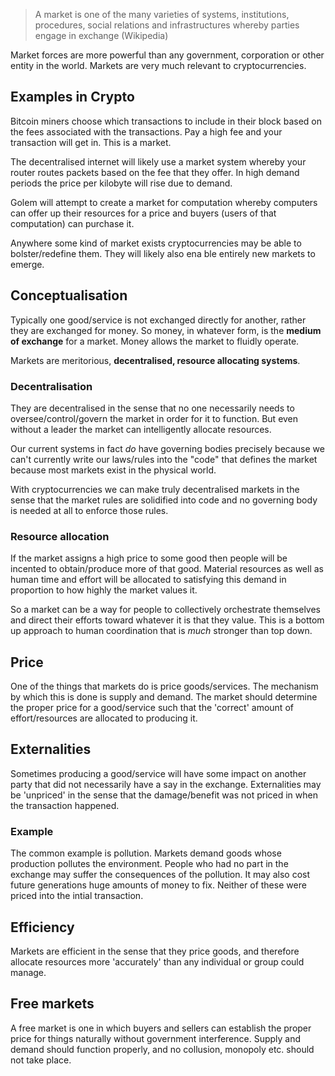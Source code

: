 > A market is one of the many varieties of systems, institutions, procedures, social relations and infrastructures whereby parties engage in exchange (Wikipedia)

Market forces are more powerful than any government, corporation or other entity in the world. Markets are very much relevant to cryptocurrencies.

## Examples in Crypto

Bitcoin miners choose which transactions to include in their block based on the fees associated with the transactions. Pay a high fee and your transaction will get in. This is a market.

The decentralised internet will likely use a market system whereby your router routes packets based on the fee that they offer. In high demand periods the price per kilobyte will rise due to demand.

Golem will attempt to create a market for computation whereby computers can offer up their resources for a price and buyers (users of that computation) can purchase it.

Anywhere some kind of market exists cryptocurrencies may be able to bolster/redefine them. They will likely also ena ble entirely new markets to emerge.

## Conceptualisation

Typically one good/service is not exchanged directly for another, rather they are exchanged for money. So money, in whatever form, is the **medium of exchange** for a market. Money allows the market to fluidly operate.

Markets are meritorious, **decentralised, resource allocating systems**.

### Decentralisation

They are decentralised in the sense that no one necessarily needs to oversee/control/govern the market in order for it to function. But even without a leader the market can intelligently allocate resources.

Our current systems in fact *do* have governing bodies precisely because we can't currently write our laws/rules into the "code" that defines the market because most markets exist in the physical world.

With cryptocurrencies we can make truly decentralised markets in the sense that the market rules are solidified into code and no governing body is needed at all to enforce those rules.

### Resource allocation

If the market assigns a high price to some good then people will be incented to obtain/produce more of that good. Material resources as well as human time and effort will be allocated to satisfying this demand in proportion to how highly the market values it.

So a market can be a way for people to collectively orchestrate themselves and direct their efforts toward whatever it is that they value. This is a bottom up approach to human coordination that is *much* stronger than top down.

## Price

One of the things that markets do is price goods/services. The mechanism by which this is done is supply and demand. The market should determine the proper price for a good/service such that the 'correct' amount of effort/resources are allocated to producing it.

## Externalities
Sometimes producing a good/service will have some impact on another party that did not necessarily have a say in the exchange. Externalities may be 'unpriced' in the sense that the damage/benefit was not priced in when the transaction happened.

### Example
The common example is pollution. Markets demand goods whose production pollutes the environment. People who had no part in the exchange may suffer the consequences of the pollution. It may also cost future generations huge amounts of money to fix. Neither of these were priced into the intial transaction.

## Efficiency
Markets are efficient in the sense that they price goods, and therefore allocate resources more 'accurately' than any individual or group could manage.

## Free markets
A free market is one in which buyers and sellers can establish the proper price for things naturally without government interference. Supply and demand should function properly, and no collusion, monopoly etc. should not take place.
